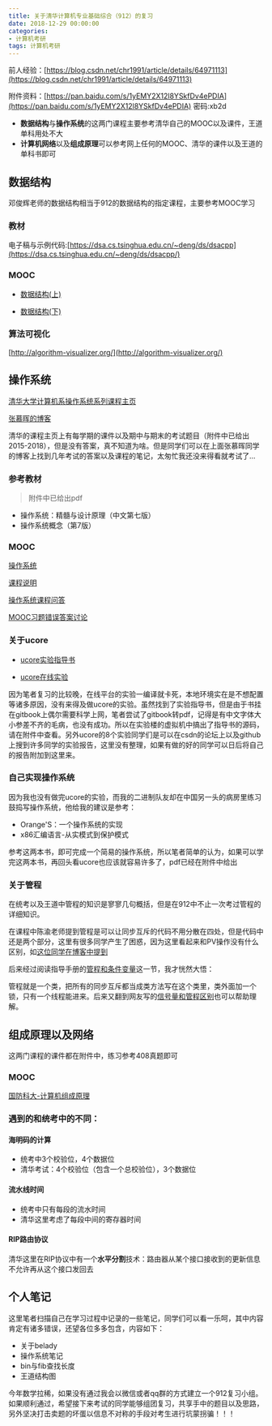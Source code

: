 ```yaml
---
title: 关于清华计算机专业基础综合（912）的复习
date: 2018-12-29 00:00:00
categories:
- 计算机考研
tags: 计算机考研
--- 
```


前人经验：[https://blog.csdn.net/chr1991/article/details/64971113](https://blog.csdn.net/chr1991/article/details/64971113)

附件资料：[https://pan.baidu.com/s/1yEMY2X12l8YSkfDv4ePDIA](https://pan.baidu.com/s/1yEMY2X12l8YSkfDv4ePDIA)   密码:xb2d

- **数据结构**与**操作系统**的这两门课程主要参考清华自己的MOOC以及课件，王道单科用处不大
- **计算机网络**以及**组成原理**可以参考网上任何的MOOC、清华的课件以及王道的单科书即可

## 数据结构

邓俊辉老师的数据结构相当于912的数据结构的指定课程，主要参考MOOC学习

### 教材

电子稿与示例代码:[https://dsa.cs.tsinghua.edu.cn/~deng/ds/dsacpp](https://dsa.cs.tsinghua.edu.cn/~deng/ds/dsacpp/)

### MOOC

- [数据结构(上)](http://www.xuetangx.com/courses/course-v1:TsinghuaX+30240184+sp/about)

- [数据结构(下)](http://www.xuetangx.com/courses/course-v1:TsinghuaX+30240184_2X+sp/about)

### 算法可视化

[http://algorithm-visualizer.org/](http://algorithm-visualizer.org/)

## 操作系统

[清华大学计算机系操作系统系列课程主页](http://os.cs.tsinghua.edu.cn/oscourse/)

[张慕晖的博客](https://zhanghuimeng.github.io)

清华的课程主页上有每学期的课件以及期中与期末的考试题目（附件中已给出2015-2018），但是没有答案，真不知道为啥。但是同学们可以在上面张慕晖同学的博客上找到几年考试的答案以及课程的笔记，太匆忙我还没来得看就考试了...

### 参考教材

> 附件中已给出pdf

- 操作系统：精髓与设计原理（中文第七版）
- 操作系统概念（第7版）

### MOOC

[操作系统](http://www.xuetangx.com/courses/course-v1:TsinghuaX+30240243X+sp/about)

[课程说明](https://github.com/chyyuu/os_course_info)

[操作系统课程问答](https://xuyongjiande.gitbooks.io/os-qa/index.html)

[MOOC习题错误答案讨论](http://www.xuetangx.com/courses/course-v1:TsinghuaX+30240243X+sp/discussion/forum/i4x-TsinghuaX-30240243X-course-2015_T1/threads/5a30f5cef605ab5be700983f)

### 关于ucore

- [ucore实验指导书](https://objectkuan.gitbooks.io/ucore-docs/)

- [ucore在线实验](https://www.shiyanlou.com/courses/221)

因为笔者复习的比较晚，在线平台的实验一编译就卡死，本地环境实在是不想配置等诸多原因，没有来得及做ucore的实验。虽然找到了实验指导书，但是由于书挂在gitbook上偶尔需要科学上网，笔者尝试了gitbook转pdf，记得是有中文字体大小参差不齐的毛病，也没有成功。所以在实验楼的虚拟机中搞出了指导书的源码，请在附件中查看。另外ucore的8个实验同学们是可以在csdn的论坛上以及github上搜到许多同学的实验报告，这里没有整理，如果有做的好的同学可以日后将自己的报告附加到这里来。

### 自己实现操作系统

因为我也没有做完ucore的实验，而我的二进制队友却在中国另一头的病房里练习鼓捣写操作系统，他给我的建议是参考：

- Orange'S：一个操作系统的实现
- x86汇编语言-从实模式到保护模式

参考这两本书，即可完成一个简易的操作系统，所以笔者简单的认为，如果可以学完这两本书，再回头看ucore也应该就容易许多了，pdf已经在附件中给出

### 关于管程

在统考以及王道中管程的知识是寥寥几句概括，但是在912中不止一次考过管程的详细知识。

在课程中陈渝老师提到管程是可以让同步互斥的代码不用分散在四处，但是代码中还是两个部分，这里有很多同学产生了困惑，因为这里看起来和PV操作没有什么区别，如[这位同学在博客中提到](https://www.cnblogs.com/kkkkkk/p/5543799.html)

后来经过阅读指导手册的[管程和条件变量](https://chyyuu.gitbooks.io/ucore_os_docs/content/lab7/lab7_3_4_monitors.html)这一节，我才恍然大悟：

管程就是一个类，把所有的同步互斥都当成类方法写在这个类里，类外面加一个锁，只有一个线程能进来。后来又翻到网友写的[信号量和管程区别](https://blog.csdn.net/ljbdream00/article/details/83501948)也可以帮助理解。

## 组成原理以及网络

这两门课程的课件都在附件中，练习参考408真题即可

### MOOC 

[国防科大-计算机组成原理](http://www.icourse163.org/course/nudt-359002)

### 遇到的和统考中的不同：

#### 海明码的计算

- 统考中3个校验位，4个数据位
- 清华考试：4个校验位（包含一个总校验位），3个数据位

#### 流水线时间

- 统考中只有每段的流水时间
- 清华这里考虑了每段中间的寄存器时间

#### RIP路由协议

清华这里在RIP协议中有一个**水平分割**技术：路由器从某个接口接收到的更新信息不允许再从这个接口发回去

## 个人笔记

这里笔者扫描自己在学习过程中记录的一些笔记，同学们可以看一乐呵，其中内容肯定有诸多错误，还望各位多多包含，内容如下：

- 关于belady
- 操作系统笔记
- bin与fib查找长度
- 王道结构图

今年数学拉稀，如果没有通过我会以微信或者qq群的方式建立一个912复习小组。如果顺利通过，希望接下来考试的同学能够组团复习，共享手中的题目以及思路，另外坚决打击卖题的坏蛋以信息不对称的手段对考生进行坑蒙拐骗！！！






